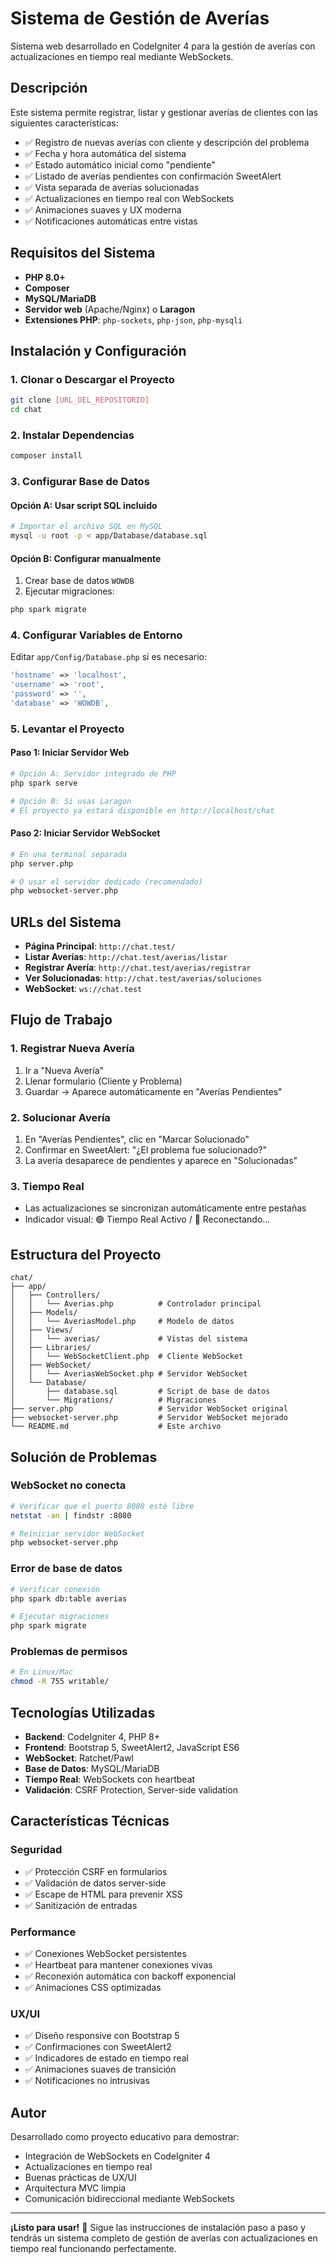 # Sistema de Gestión de Averías

Sistema web desarrollado en CodeIgniter 4 para la gestión de averías con actualizaciones en tiempo real mediante WebSockets.

## Descripción

Este sistema permite registrar, listar y gestionar averías de clientes con las siguientes características:

- ✅ Registro de nuevas averías con cliente y descripción del problema
- ✅ Fecha y hora automática del sistema
- ✅ Estado automático inicial como "pendiente"
- ✅ Listado de averías pendientes con confirmación SweetAlert
- ✅ Vista separada de averías solucionadas
- ✅ Actualizaciones en tiempo real con WebSockets
- ✅ Animaciones suaves y UX moderna
- ✅ Notificaciones automáticas entre vistas

## Requisitos del Sistema

- **PHP 8.0+**
- **Composer**
- **MySQL/MariaDB**
- **Servidor web** (Apache/Nginx) o **Laragon**
- **Extensiones PHP**: `php-sockets`, `php-json`, `php-mysqli`

## Instalación y Configuración

### 1. Clonar o Descargar el Proyecto

```bash
git clone [URL_DEL_REPOSITORIO]
cd chat
```

### 2. Instalar Dependencias

```bash
composer install
```

### 3. Configurar Base de Datos

#### Opción A: Usar script SQL incluido
```bash
# Importar el archivo SQL en MySQL
mysql -u root -p < app/Database/database.sql
```

#### Opción B: Configurar manualmente
1. Crear base de datos `WOWDB`
2. Ejecutar migraciones:
```bash
php spark migrate
```

### 4. Configurar Variables de Entorno

Editar `app/Config/Database.php` si es necesario:
```php
'hostname' => 'localhost',
'username' => 'root',
'password' => '',
'database' => 'WOWDB',
```

### 5. Levantar el Proyecto

#### Paso 1: Iniciar Servidor Web
```bash
# Opción A: Servidor integrado de PHP
php spark serve

# Opción B: Si usas Laragon
# El proyecto ya estará disponible en http://localhost/chat
```

#### Paso 2: Iniciar Servidor WebSocket
```bash
# En una terminal separada
php server.php

# O usar el servidor dedicado (recomendado)
php websocket-server.php
```

## URLs del Sistema

- **Página Principal**: `http://chat.test/`
- **Listar Averías**: `http://chat.test/averias/listar`
- **Registrar Avería**: `http://chat.test/averias/registrar`
- **Ver Solucionadas**: `http://chat.test/averias/soluciones`
- **WebSocket**: `ws://chat.test`

## Flujo de Trabajo

### 1. Registrar Nueva Avería
1. Ir a "Nueva Avería"
2. Llenar formulario (Cliente y Problema)
3. Guardar → Aparece automáticamente en "Averías Pendientes"

### 2. Solucionar Avería
1. En "Averías Pendientes", clic en "Marcar Solucionado"
2. Confirmar en SweetAlert: "¿El problema fue solucionado?"
3. La avería desaparece de pendientes y aparece en "Solucionadas"

### 3. Tiempo Real
- Las actualizaciones se sincronizan automáticamente entre pestañas
- Indicador visual: 🟢 Tiempo Real Activo / 🔴 Reconectando...

## Estructura del Proyecto

```
chat/
├── app/
│   ├── Controllers/
│   │   └── Averias.php          # Controlador principal
│   ├── Models/
│   │   └── AveriasModel.php     # Modelo de datos
│   ├── Views/
│   │   └── averias/             # Vistas del sistema
│   ├── Libraries/
│   │   └── WebSocketClient.php  # Cliente WebSocket
│   ├── WebSocket/
│   │   └── AveriasWebSocket.php # Servidor WebSocket
│   └── Database/
│       ├── database.sql         # Script de base de datos
│       └── Migrations/          # Migraciones
├── server.php                   # Servidor WebSocket original
├── websocket-server.php         # Servidor WebSocket mejorado
└── README.md                    # Este archivo
```

## Solución de Problemas

### WebSocket no conecta
```bash
# Verificar que el puerto 8080 esté libre
netstat -an | findstr :8080

# Reiniciar servidor WebSocket
php websocket-server.php
```

### Error de base de datos
```bash
# Verificar conexión
php spark db:table averias

# Ejecutar migraciones
php spark migrate
```

### Problemas de permisos
```bash
# En Linux/Mac
chmod -R 755 writable/
```

## Tecnologías Utilizadas

- **Backend**: CodeIgniter 4, PHP 8+
- **Frontend**: Bootstrap 5, SweetAlert2, JavaScript ES6
- **WebSocket**: Ratchet/Pawl
- **Base de Datos**: MySQL/MariaDB
- **Tiempo Real**: WebSockets con heartbeat
- **Validación**: CSRF Protection, Server-side validation

## Características Técnicas

### Seguridad
- ✅ Protección CSRF en formularios
- ✅ Validación de datos server-side
- ✅ Escape de HTML para prevenir XSS
- ✅ Sanitización de entradas

### Performance
- ✅ Conexiones WebSocket persistentes
- ✅ Heartbeat para mantener conexiones vivas
- ✅ Reconexión automática con backoff exponencial
- ✅ Animaciones CSS optimizadas

### UX/UI
- ✅ Diseño responsive con Bootstrap 5
- ✅ Confirmaciones con SweetAlert2
- ✅ Indicadores de estado en tiempo real
- ✅ Animaciones suaves de transición
- ✅ Notificaciones no intrusivas

## Autor

Desarrollado como proyecto educativo para demostrar:
- Integración de WebSockets en CodeIgniter 4
- Actualizaciones en tiempo real
- Buenas prácticas de UX/UI
- Arquitectura MVC limpia
- Comunicación bidireccional mediante WebSockets

---

**¡Listo para usar!** 🚀 Sigue las instrucciones de instalación paso a paso y tendrás un sistema completo de gestión de averías con actualizaciones en tiempo real funcionando perfectamente.

